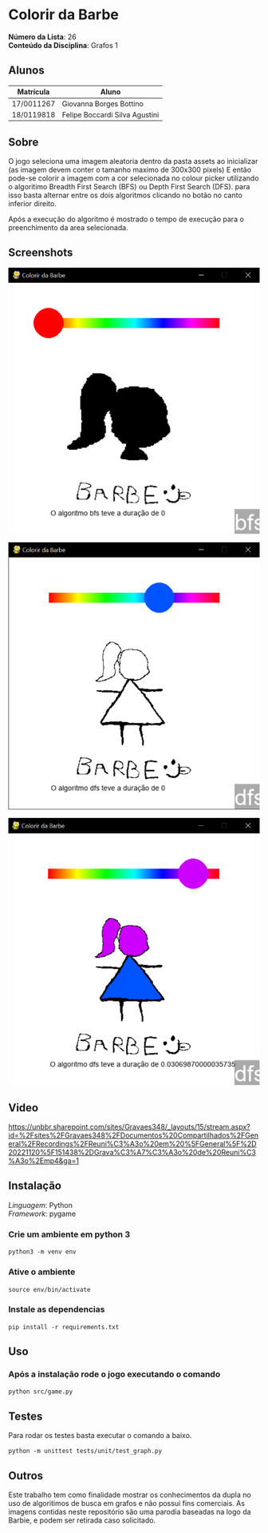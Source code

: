 # Colorir da Barbe

**Número da Lista**: 26<br>
**Conteúdo da Disciplina**: Grafos 1<br>

## Alunos
|Matrícula | Aluno |
| -- | -- |
| 17/0011267 |  Giovanna Borges Bottino |
| 18/0119818  |  Felipe Boccardi Silva Agustini |

## Sobre 

O jogo seleciona uma imagem aleatoria dentro da pasta assets ao inicializar (as imagem devem conter o tamanho maximo de 300x300 pixels) E então pode-se colorir a imagem com a cor selecionada no colour picker utilizando o algoritimo Breadth First Search (BFS) ou  Depth First Search (DFS). para isso basta alternar entre os dois algoritmos clicando no botão no canto inferior direito.

Após a execução do algoritmo é mostrado o tempo de execução para o preenchimento da area selecionada.

## Screenshots
![imagem 1](/public/screenshot1.PNG)

![imagem 2](/public/screenshot2.PNG)

![imagem 3](/public/screenshot3.PNG)

## Video
https://unbbr.sharepoint.com/sites/Gravaes348/_layouts/15/stream.aspx?id=%2Fsites%2FGravaes348%2FDocumentos%20Compartilhados%2FGeneral%2FRecordings%2FReuni%C3%A3o%20em%20%5FGeneral%5F%2D20221120%5F151438%2DGrava%C3%A7%C3%A3o%20de%20Reuni%C3%A3o%2Emp4&ga=1
## Instalação 
*Linguagem*: Python<br>
*Framework*: pygame<br>

### Crie um ambiente em python 3
```
python3 -m venv env
```

### Ative o ambiente
```
source env/bin/activate
```

### Instale as dependencias
```
pip install -r requirements.txt
```

## Uso 

### Após a instalação rode o jogo executando o comando
```
python src/game.py
```

## Testes 

Para rodar os testes basta executar o comando a baixo.
```
python -m unittest tests/unit/test_graph.py
```

## Outros 
Este trabalho tem como finalidade mostrar os conhecimentos da dupla no uso de algoritimos de busca em grafos e não possui fins comerciais. As imagens contidas neste repositório são uma parodia baseadas na logo da Barbie, e podem ser retirada caso solicitado. 
